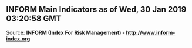 ## INFORM Main Indicators as of Wed, 30 Jan 2019 03:20:58 GMT

Source: **INFORM (Index For Risk Management) - http://www.inform-index.org**